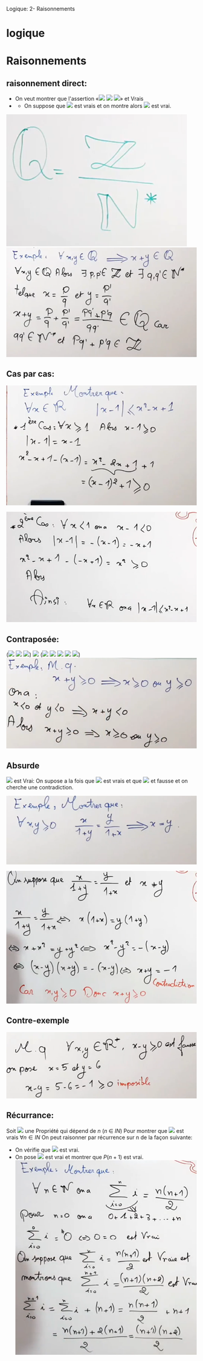 Logique: 2- Raisonnements

# logique
# Raisonnements

## raisonnement direct:
* On veut montrer que l'assertion «<img src="https://render.githubusercontent.com/render/math?math=P"> <img src="https://render.githubusercontent.com/render/math?math=\Longrightarrow"> <img src="https://render.githubusercontent.com/render/math?math=Q">» et Vrais
* * On suppose que <img src="https://render.githubusercontent.com/render/math?math=P"> est vrais et on montre alors <img src="https://render.githubusercontent.com/render/math?math=Q"> est vrai.

![cafdfb9def62c94e9adb568cfa16ff50.png](../_resources/fd3cc91ecc9e46d08c798d2fb7e39ce5.png)
![0d7091156578eda681864cf79504a49b.png](../_resources/ba01cd5dcbc94793a01efa12582bb744.png)

## Cas par cas:

![fabb430189e8517ed1a2c43570fc4375.png](../_resources/1d15147f65874aea9e746ad05841dae9.png)

![e622545e40634afe2d971d06d54ab237.png](../_resources/70b2c7eb5b324f31b4872cf1513d5cee.png)

## Contraposée:

(<img src="https://render.githubusercontent.com/render/math?math=P"> <img src="https://render.githubusercontent.com/render/math?math=\iff "> <img src="https://render.githubusercontent.com/render/math?math=Q">) <img src="https://render.githubusercontent.com/render/math?math=\Longrightarrow "> (<img src="https://render.githubusercontent.com/render/math?math=non "> <img src="https://render.githubusercontent.com/render/math?math=Q"> <img src="https://render.githubusercontent.com/render/math?math=\iff "> <img src="https://render.githubusercontent.com/render/math?math=non "> <img src="https://render.githubusercontent.com/render/math?math=P">)
![94392e32d9e25a5554212b8917580953.png](../_resources/6a5a5dda39674499a10e5d72085bc8ef.png)

## Absurde
<img src="https://render.githubusercontent.com/render/math?math=P \Longrightarrow Q "> est Vrai:
On supose a la fois que <img src="https://render.githubusercontent.com/render/math?math=P"> est vrais et que <img src="https://render.githubusercontent.com/render/math?math=Q"> et fausse et on cherche une contradiction.

![84be7d0a1f64ca4d9dd33c18bbf6a415.png](../_resources/783c6b0f1d064a91bb5d2d1582c0a249.png)

![c8ab71722ff9b64da56ce6ef9020b743.png](../_resources/43632937f1234d3993317e672e8230dd.png)

## Contre-exemple
  
  ![5d7ad531c23397cdbb19d15e9c10bf70.png](../_resources/c6a072a94d7b4afe89c5e37823f45470.png)
  
## Récurrance:
Soit <img src="https://render.githubusercontent.com/render/math?math=P(n)"> une Propriété qui dépend de $n$ ($n$ $\in$ $IN$)
Pour montrer que <img src="https://render.githubusercontent.com/render/math?math=P(n)"> est vrais $\forall n \in IN$
On peut raisonner par récurrence sur n de la façon suivante:
* On vérifie que <img src="https://render.githubusercontent.com/render/math?math=P(0)"> est vrai.
* On pose <img src="https://render.githubusercontent.com/render/math?math=P(n)"> est vrai et montrer que $P(n+1)$ est vrai.
![80b2c6f9134c09d8c46380a389e43038.png](../_resources/9e0a6ebf74584e93a9d55ac7e97ffa0c.png)